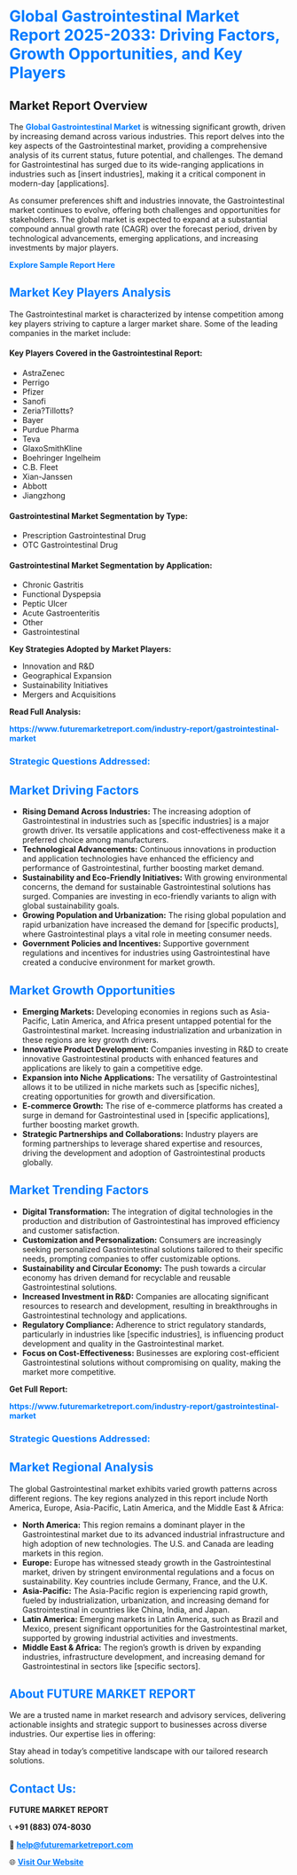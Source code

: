 <h1 style="color: #007BFF;">Global Gastrointestinal Market Report 2025-2033: Driving Factors, Growth Opportunities, and Key Players</h1>

<section id="overview">
<h2>Market Report Overview</h2>
<p>The <a href="https://www.futuremarketreport.com/industry-report/gastrointestinal-market" style="color: #007BFF; text-decoration: none;"><strong>Global Gastrointestinal Market</strong></a> is witnessing significant growth, driven by increasing demand across various industries. This report delves into the key aspects of the Gastrointestinal market, providing a comprehensive analysis of its current status, future potential, and challenges. The demand for Gastrointestinal has surged due to its wide-ranging applications in industries such as [insert industries], making it a critical component in modern-day [applications].</p>
<p>As consumer preferences shift and industries innovate, the Gastrointestinal market continues to evolve, offering both challenges and opportunities for stakeholders. The global market is expected to expand at a substantial compound annual growth rate (CAGR) over the forecast period, driven by technological advancements, emerging applications, and increasing investments by major players.</p>
</section>

<section id="overview">
<p><a href="https://www.futuremarketreport.com/request-sample/reportId=121885" style="color: #007BFF; text-decoration: none;"><strong>Explore Sample Report Here</strong></a></p>
</section>

<section id="key-players">
<h2 style="color: #007BFF;">Market Key Players Analysis</h2>
<p>The Gastrointestinal market is characterized by intense competition among key players striving to capture a larger market share. Some of the leading companies in the market include:</p>
<h4>Key Players Covered in the Gastrointestinal Report:</h4>
<ul><li>AstraZenec</li><li>Perrigo</li><li>Pfizer</li><li>Sanofi</li><li>Zeria?Tillotts?</li><li>Bayer</li><li>Purdue Pharma</li><li>Teva</li><li>GlaxoSmithKline</li><li>Boehringer Ingelheim</li><li>C.B. Fleet</li><li>Xian-Janssen</li><li>Abbott</li><li>Jiangzhong</li></ul>
<h4>Gastrointestinal Market Segmentation by Type:</h4>
<ul><li>Prescription Gastrointestinal Drug</li><li>OTC Gastrointestinal Drug</li></ul>

<h4>Gastrointestinal Market Segmentation by Application:</h4>
<ul><li>Chronic Gastritis</li><li>Functional Dyspepsia</li><li>Peptic Ulcer</li><li>Acute Gastroenteritis</li><li>Other</li><li>Gastrointestinal</li></ul>
<p><strong>Key Strategies Adopted by Market Players:</strong></p>
<ul>
<li>Innovation and R&D</li>
<li>Geographical Expansion</li>
<li>Sustainability Initiatives</li>
<li>Mergers and Acquisitions</li>
</ul>
</section>

<section>
<p><strong>Read Full Analysis: </strong></p><a href="https://www.futuremarketreport.com/industry-report/gastrointestinal-market" style="color: #007BFF; text-decoration: none;"><strong>https://www.futuremarketreport.com/industry-report/gastrointestinal-market</strong></a>
<h3 style="color: #007BFF;">Strategic Questions Addressed:</h3>
</section>

<section id="driving-factors">
<h2 style="color: #007BFF;">Market Driving Factors</h2>
<ul>
<li><strong>Rising Demand Across Industries:</strong> The increasing adoption of Gastrointestinal in industries such as [specific industries] is a major growth driver. Its versatile applications and cost-effectiveness make it a preferred choice among manufacturers.</li>
<li><strong>Technological Advancements:</strong> Continuous innovations in production and application technologies have enhanced the efficiency and performance of Gastrointestinal, further boosting market demand.</li>
<li><strong>Sustainability and Eco-Friendly Initiatives:</strong> With growing environmental concerns, the demand for sustainable Gastrointestinal solutions has surged. Companies are investing in eco-friendly variants to align with global sustainability goals.</li>
<li><strong>Growing Population and Urbanization:</strong> The rising global population and rapid urbanization have increased the demand for [specific products], where Gastrointestinal plays a vital role in meeting consumer needs.</li>
<li><strong>Government Policies and Incentives:</strong> Supportive government regulations and incentives for industries using Gastrointestinal have created a conducive environment for market growth.</li>
</ul>
</section>

<section id="growth-opportunities">
<h2 style="color: #007BFF;">Market Growth Opportunities</h2>
<ul>
<li><strong>Emerging Markets:</strong> Developing economies in regions such as Asia-Pacific, Latin America, and Africa present untapped potential for the Gastrointestinal market. Increasing industrialization and urbanization in these regions are key growth drivers.</li>
<li><strong>Innovative Product Development:</strong> Companies investing in R&D to create innovative Gastrointestinal products with enhanced features and applications are likely to gain a competitive edge.</li>
<li><strong>Expansion into Niche Applications:</strong> The versatility of Gastrointestinal allows it to be utilized in niche markets such as [specific niches], creating opportunities for growth and diversification.</li>
<li><strong>E-commerce Growth:</strong> The rise of e-commerce platforms has created a surge in demand for Gastrointestinal used in [specific applications], further boosting market growth.</li>
<li><strong>Strategic Partnerships and Collaborations:</strong> Industry players are forming partnerships to leverage shared expertise and resources, driving the development and adoption of Gastrointestinal products globally.</li>
</ul>
</section>

<section id="trending-factors">
<h2 style="color: #007BFF;">Market Trending Factors</h2>
<ul>
<li><strong>Digital Transformation:</strong> The integration of digital technologies in the production and distribution of Gastrointestinal has improved efficiency and customer satisfaction.</li>
<li><strong>Customization and Personalization:</strong> Consumers are increasingly seeking personalized Gastrointestinal solutions tailored to their specific needs, prompting companies to offer customizable options.</li>
<li><strong>Sustainability and Circular Economy:</strong> The push towards a circular economy has driven demand for recyclable and reusable Gastrointestinal solutions.</li>
<li><strong>Increased Investment in R&D:</strong> Companies are allocating significant resources to research and development, resulting in breakthroughs in Gastrointestinal technology and applications.</li>
<li><strong>Regulatory Compliance:</strong> Adherence to strict regulatory standards, particularly in industries like [specific industries], is influencing product development and quality in the Gastrointestinal market.</li>
<li><strong>Focus on Cost-Effectiveness:</strong> Businesses are exploring cost-efficient Gastrointestinal solutions without compromising on quality, making the market more competitive.</li>
</ul>
</section>

<section>
<p><strong>Get Full Report: </strong></p><a href="https://www.futuremarketreport.com/industry-report/gastrointestinal-market" style="color: #007BFF; text-decoration: none;"><strong>https://www.futuremarketreport.com/industry-report/gastrointestinal-market</strong></a>
<h3 style="color: #007BFF;">Strategic Questions Addressed:</h3>
</section>


<section id="regional-analysis">
<h2 style="color: #007BFF;">Market Regional Analysis</h2>
<p>The global Gastrointestinal market exhibits varied growth patterns across different regions. The key regions analyzed in this report include North America, Europe, Asia-Pacific, Latin America, and the Middle East & Africa:</p>
<ul>
<li><strong>North America:</strong> This region remains a dominant player in the Gastrointestinal market due to its advanced industrial infrastructure and high adoption of new technologies. The U.S. and Canada are leading markets in this region.</li>
<li><strong>Europe:</strong> Europe has witnessed steady growth in the Gastrointestinal market, driven by stringent environmental regulations and a focus on sustainability. Key countries include Germany, France, and the U.K.</li>
<li><strong>Asia-Pacific:</strong> The Asia-Pacific region is experiencing rapid growth, fueled by industrialization, urbanization, and increasing demand for Gastrointestinal in countries like China, India, and Japan.</li>
<li><strong>Latin America:</strong> Emerging markets in Latin America, such as Brazil and Mexico, present significant opportunities for the Gastrointestinal market, supported by growing industrial activities and investments.</li>
<li><strong>Middle East & Africa:</strong> The region’s growth is driven by expanding industries, infrastructure development, and increasing demand for Gastrointestinal in sectors like [specific sectors].</li>
</ul>
</section>

<footer>
<h2 style="color: #007BFF;">About FUTURE MARKET REPORT</h2>
<p>We are a trusted name in market research and advisory services, delivering actionable insights and strategic support to businesses across diverse industries. Our expertise lies in offering:</p>

<p>Stay ahead in today’s competitive landscape with our tailored research solutions.</p>

<h2 style="color: #007BFF;">Contact Us:</h2>
<p><strong>FUTURE MARKET REPORT</strong></p>
<p>📞 <strong>+91 (883) 074-8030</strong></p>
<p>📧 <strong><a href="mailto:help@futuremarketreport.com" style="color: #007BFF;">help@futuremarketreport.com</a></strong></p>
<p>🌐 <strong><a href="https://www.futuremarketreport.com/" style="color: #007BFF;">Visit Our Website</a></strong></p>
</footer>